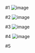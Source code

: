 #1
![image](https://github.com/MichaelTaboada2003/Intefaz-de-Software/assets/162002477/26c2180b-3a61-4b78-acbb-6ffd82558a6c)

#2
![image](https://github.com/MichaelTaboada2003/Intefaz-de-Software/assets/162002477/5cf47f4d-9777-46b6-8157-c8761ff08bf0)

#3
![image](https://github.com/MichaelTaboada2003/Intefaz-de-Software/assets/162002477/f4a8cb17-535b-4773-9714-b17a9b6120fd)

#4
![image](https://github.com/MichaelTaboada2003/Intefaz-de-Software/assets/162002477/deb1ec5b-7280-4190-b07c-d6974578208b)

#5
